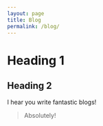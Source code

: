 ```yaml
---
layout: page
title: Blog
permalink: /blog/
---
```


# Heading 1
## Heading 2

I hear you write fantastic blogs!

> Absolutely!